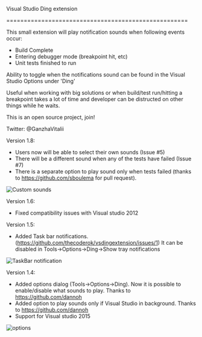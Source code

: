 Visual Studio Ding extension

====================================================

This small extension will play notification sounds when following events occur:
- Build Complete
- Entering debugger mode (breakpoint hit, etc)
- Unit tests finished to run

Ability to toggle when the notifications sound can be found in the Visual Studio Options under 'Ding'

Useful when working with big solutions or when build/test run/hitting a breakpoint takes a lot of time and developer can be distructed on other things while he waits.

This is an open source project, join!

Twitter: @GanzhaVitalii

Version 1.8:
* Users now will be able to select their own sounds (Issue #5)
* There will be a different sound when any of the tests have failed (Issue #7)
* There is a separate option to play sound only when tests failed (thanks to https://github.com/sboulema for pull request).

![Custom sounds](https://cloud.githubusercontent.com/assets/3173477/12151990/c87702c0-b466-11e5-82eb-7602c430ae7c.png)


Version 1.6:
* Fixed compatibility issues with Visual studio 2012

Version 1.5:
* Added Task bar notifications. (https://github.com/thecoderok/vsdingextension/issues/1)
	It can be disabled in Tools->Options->Ding->Show tray notifications

![TaskBar notification](https://cloud.githubusercontent.com/assets/3173477/8140297/3633fb52-110f-11e5-8e53-4fcad670bd82.PNG)


Version 1.4:
* Added options dialog (Tools->Options->Ding). Now it is possible to enable/disable what sounds to play. Thanks to https://github.com/dannoh
* Added option to play sounds only if Visual Studio in background. Thanks to https://github.com/dannoh
* Support for Visual studio 2015

![options](https://cloud.githubusercontent.com/assets/3173477/8140335/89a7e618-110f-11e5-94e2-d626fefb5680.png)
